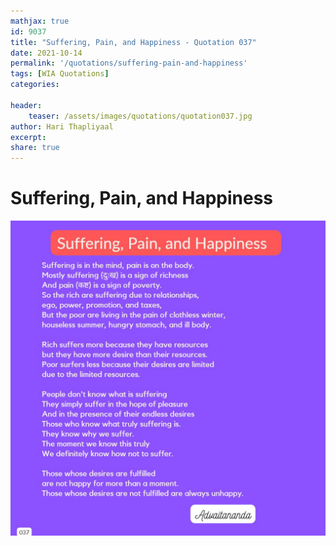 ```yaml
---
mathjax: true
id: 9037
title: "Suffering, Pain, and Happiness - Quotation 037"
date: 2021-10-14
permalink: '/quotations/suffering-pain-and-happiness'
tags: [WIA Quotations] 
categories: 

header:
    teaser: /assets/images/quotations/quotation037.jpg
author: Hari Thapliyaal 
excerpt:
share: true 
---
```


# Suffering, Pain, and Happiness

![Suffering, Pain, and Happiness](/assets/images/quotations/quotation037.jpg)
